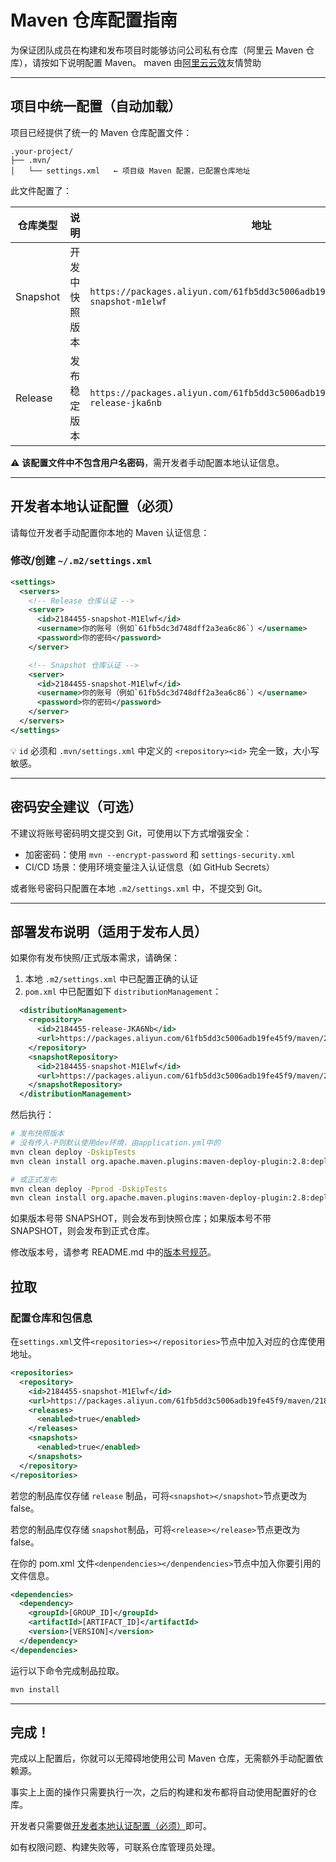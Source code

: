 # Maven 仓库配置指南

为保证团队成员在构建和发布项目时能够访问公司私有仓库（阿里云 Maven 仓库），请按如下说明配置 Maven。
maven 由[阿里云云效](https://packages.aliyun.com/)友情赞助

---

## 项目中统一配置（自动加载）

项目已经提供了统一的 Maven 仓库配置文件：

```
.your-project/
├── .mvn/
│   └── settings.xml   ← 项目级 Maven 配置，已配置仓库地址
```

此文件配置了：

| 仓库类型 | 说明           | 地址                                                                                 |
| -------- | -------------- | ------------------------------------------------------------------------------------ |
| Snapshot | 开发中快照版本 | `https://packages.aliyun.com/61fb5dd3c5006adb19fe45f9/maven/2184455-snapshot-m1elwf` |
| Release  | 发布稳定版本   | `https://packages.aliyun.com/61fb5dd3c5006adb19fe45f9/maven/2184455-release-jka6nb`  |

⚠️ **该配置文件中不包含用户名密码**，需开发者手动配置本地认证信息。

---

## 开发者本地认证配置（必须）

请每位开发者手动配置你本地的 Maven 认证信息：

### 修改/创建 `~/.m2/settings.xml`

```xml
<settings>
  <servers>
    <!-- Release 仓库认证 -->
    <server>
      <id>2184455-snapshot-M1Elwf</id>
      <username>你的账号（例如`61fb5dc3d748dff2a3ea6c86`）</username>
      <password>你的密码</password>
    </server>

    <!-- Snapshot 仓库认证 -->
    <server>
      <id>2184455-snapshot-M1Elwf</id>
      <username>你的账号（例如`61fb5dc3d748dff2a3ea6c86`）</username>
      <password>你的密码</password>
    </server>
  </servers>
</settings>
```

💡 `id` 必须和 `.mvn/settings.xml` 中定义的 `<repository><id>` 完全一致，大小写敏感。

---

## 密码安全建议（可选）

不建议将账号密码明文提交到 Git，可使用以下方式增强安全：

- 加密密码：使用 `mvn --encrypt-password` 和 `settings-security.xml`
- CI/CD 场景：使用环境变量注入认证信息（如 GitHub Secrets）

或者账号密码只配置在本地 `.m2/settings.xml` 中，不提交到 Git。

---

## 部署发布说明（适用于发布人员）

如果你有发布快照/正式版本需求，请确保：

1. 本地 `.m2/settings.xml` 中已配置正确的认证
2. `pom.xml` 中已配置如下 `distributionManagement`：

```xml
  <distributionManagement>
    <repository>
      <id>2184455-release-JKA6Nb</id>
      <url>https://packages.aliyun.com/61fb5dd3c5006adb19fe45f9/maven/2184455-release-jka6nb</url>
    </repository>
    <snapshotRepository>
      <id>2184455-snapshot-M1Elwf</id>
      <url>https://packages.aliyun.com/61fb5dd3c5006adb19fe45f9/maven/2184455-snapshot-m1elwf</url>
    </snapshotRepository>
  </distributionManagement>
```

然后执行：

```bash
# 发布快照版本
# 没有传入-P则默认使用dev环境，由application.yml中的
mvn clean deploy -DskipTests
mvn clean install org.apache.maven.plugins:maven-deploy-plugin:2.8:deploy -DskipTests

# 或正式发布
mvn clean deploy -Pprod -DskipTests
mvn clean install org.apache.maven.plugins:maven-deploy-plugin:2.8:deploy -Pprod -DskipTests
```

如果版本号带 SNAPSHOT，则会发布到快照仓库；如果版本号不带 SNAPSHOT，则会发布到正式仓库。

修改版本号，请参考 README.md 中的[版本号规范](../README.md##版本号规范)。

## 拉取

### 配置仓库和包信息

在`settings.xml`文件`<repositories></repositories>`节点中加入对应的仓库使用地址。

```xml
<repositories>
  <repository>
    <id>2184455-snapshot-M1Elwf</id>
    <url>https://packages.aliyun.com/61fb5dd3c5006adb19fe45f9/maven/2184455-snapshot-m1elwf</url>
    <releases>
      <enabled>true</enabled>
    </releases>
    <snapshots>
      <enabled>true</enabled>
    </snapshots>
  </repository>
</repositories>
```

若您的制品库仅存储 `release` 制品，可将`<snapshot></snapshot>`节点更改为 false。

若您的制品库仅存储 `snapshot`制品，可将`<release></release>`节点更改为 false。

在你的 pom.xml 文件`<denpendencies></denpendencies>`节点中加入你要引用的文件信息。

```xml
<dependencies>
  <dependency>
    <groupId>[GROUP_ID]</groupId>
    <artifactId>[ARTIFACT_ID]</artifactId>
    <version>[VERSION]</version>
  </dependency>
</dependencies>
```

运行以下命令完成制品拉取。

```bash
mvn install
```

---

## 完成！

完成以上配置后，你就可以无障碍地使用公司 Maven 仓库，无需额外手动配置依赖源。

事实上上面的操作只需要执行一次，之后的构建和发布都将自动使用配置好的仓库。

开发者只需要做[开发者本地认证配置（必须）](##开发者本地认证配置（必须）)即可。

如有权限问题、构建失败等，可联系仓库管理员处理。
